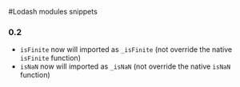 #Lodash modules snippets

### 0.2
- `isFinite` now will imported as `_isFinite` (not override the native `isFinite` function)
- `isNaN` now will imported as `_isNaN` (not override the native `isNaN` function)
